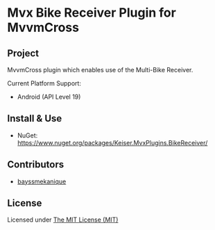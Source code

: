 Mvx Bike Receiver Plugin for MvvmCross
========================

## Project
MvvmCross plugin which enables use of the Multi-Bike Receiver.

Current Platform Support:
* Android (API Level 19)

## Install & Use
* NuGet: https://www.nuget.org/packages/Keiser.MvxPlugins.BikeReceiver/

## Contributors
* [bayssmekanique](https://github.com/bayssmekanique)

## License
Licensed under [The MIT License (MIT)](http://opensource.org/licenses/MIT)